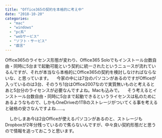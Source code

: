 ```yaml
---
title: "Office365の契約を本格的に考え中"
date: "2018-10-20"
categories: 
  - "mac"
  - "windows"
  - "pc系"
  - "webサービス"
  - "ソフト・サービス"
  - "戯言"
---
```


Office365のライセンス形態が変わり、Office365 Soloでもインストール台数自由・同時に5台まで起動可能という契約に統一されたというニュースが流れているんですが、それが本当なら本格的にOffice365の契約を検討しなければならないな、と思っています。 　今家の中には7台のパソコンがあるのですがOfficeが入っているのは3台、そのうち1台はOffice2007なので実質無いものと考えるとあと5台分のライセンスが必要なんですよね。Macも込みで。 　そう考えるとインストール台数自由・同時に5台まで起動できるというライセンスは私のためにあるようなもので、しかもOneDriveの1TBのストレージがついてくる事を考えると破格の安さなんですよね……。

　しかしまあ今は2台Officeが使えるパソコンがあるのと、ストレージもDropboxが2年分残っているので焦らないんですが、中々良い契約形態だと思うので情報を追っておこうと思います。
